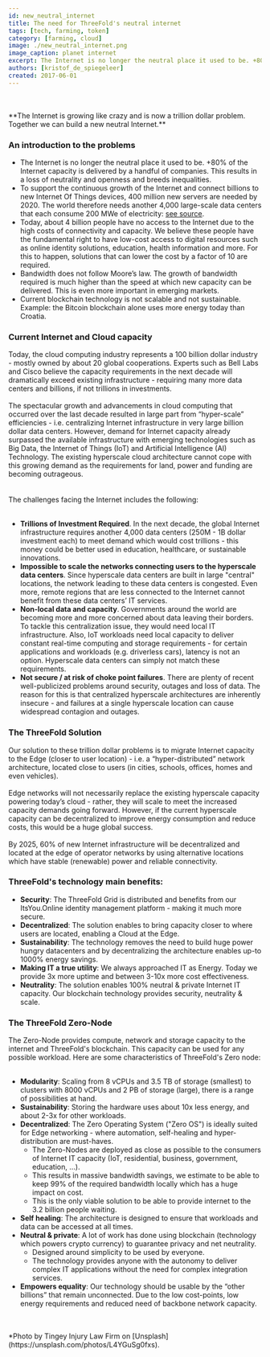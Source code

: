 ```yaml
---
id: new_neutral_internet
title: The need for ThreeFold's neutral internet
tags: [tech, farming, token]
category: [farming, cloud]
image: ./new_neutral_internet.png
image_caption: planet internet
excerpt: The Internet is no longer the neutral place it used to be. +80% of the Internet capacity is delivered by a handful of companies.
authors: [kristof_de_spiegeleer]
created: 2017-06-01
---
```

<br/>
<br/>
**The Internet is growing like crazy and is now a trillion dollar problem. Together we can build a new neutral Internet.**

### An introduction to the problems

- The Internet is no longer the neutral place it used to be. +80% of the Internet capacity is delivered by a handful of companies. This results in a loss of neutrality and openness and breeds inequalities.
- To support the continuous growth of the Internet and connect billions to new Internet Of Things devices, 400 million new servers are needed by 2020. The world therefore needs another 4,000 large-scale data centers that each consume 200 MWe of electricity: [see source](http://bit.ly/1UPUZYG).
- Today, about 4 billion people have no access to the Internet due to the high costs of connectivity and capacity. We believe these people have the fundamental right to have low-cost access to digital resources such as online identity solutions, education, health information and more. For this to happen, solutions that can lower the cost by a factor of 10 are required.
- Bandwidth does not follow Moore’s law. The growth of bandwidth required is much higher than the speed at which new capacity can be delivered. This is even more important in emerging markets.
- Current blockchain technology is not scalable and not sustainable. Example: the Bitcoin blockchain alone uses more energy today than Croatia.

### Current Internet and Cloud capacity

Today, the cloud computing industry represents a 100 billion dollar industry - mostly owned by about 20 global cooperations. Experts such as Bell Labs and Cisco believe the capacity requirements in the next decade will dramatically exceed existing infrastructure - requiring many more data centers and billions, if not trillions in investments.
<br/>
<br/>
The spectacular growth and advancements in cloud computing that occurred over the last decade resulted in large part from “hyper-scale” efficiencies - i.e. centralizing Internet infrastructure in very large billion dollar data centers.  However, demand for Internet capacity already surpassed the available infrastructure with emerging technologies such as Big Data, the Internet of Things (IoT) and Artificial Intelligence (AI) Technology. The existing hyperscale cloud architecture cannot cope with this growing demand as the requirements for land, power and funding are becoming outrageous.  
<br/>
<br/>
The challenges facing the Internet includes the following:
<br/>
<br/>
- **Trillions of Investment Required**. In the next decade, the global Internet infrastructure requires another 4,000 data centers (250M - 1B dollar investment each) to meet demand which would cost trillions - this money could be better used in education, healthcare, or sustainable innovations. 
- **Impossible to scale the networks connecting users to the hyperscale data centers**. Since hyperscale data centers are built in large "central" locations, the network leading to these data centers is congested. Even more, remote regions that are less connected to the Internet cannot benefit from these data centers’ IT services.
- **Non-local data and capacity**. Governments around the world are becoming more and more concerned about data leaving their borders. To tackle this centralization issue, they would need local IT infrastructure. Also, IoT workloads need local capacity to deliver constant real-time computing and storage requirements - for certain applications and workloads (e.g. driverless cars), latency is not an option. Hyperscale data centers can simply not match these requirements.
- **Not secure / at risk of choke point failures**. There are plenty of recent well-publicized problems around security, outages and loss of data. The reason for this is that centralized hyperscale architectures are inherently insecure - and failures at a single hyperscale location can cause widespread contagion and outages.

### The ThreeFold Solution

Our solution to these trillion dollar problems is to migrate Internet capacity to the Edge (closer to user location) - i.e. a “hyper-distributed” network architecture, located close to users (in cities, schools, offices, homes and even vehicles).
<br/>
<br/>
Edge networks will not necessarily replace the existing hyperscale capacity powering today’s cloud - rather, they will scale to meet the increased capacity demands going forward. However, if the current hyperscale capacity can be decentralized to improve energy consumption and reduce costs, this would be a huge global success.
<br/>
<br/>
By 2025, 60% of new Internet infrastructure will be decentralized and located at the edge of operator networks by using alternative locations which have stable (renewable) power and reliable connectivity.

### ThreeFold's technology main benefits:

- **Security**: The ThreeFold Grid is distributed and benefits from our ItsYou.Online identity management platform - making it much more secure.
- **Decentralized**: The solution enables to bring capacity closer to where users are located, enabling a Cloud at the Edge.
- **Sustainability**: The technology removes the need to build huge power hungry datacenters and by decentralizing the architecture enables up-to 1000% energy savings.
- **Making IT a true utility**:  We always approached IT as Energy. Today we provide 3x more uptime and between 3-10x more cost effectiveness.
- **Neutrality**: The solution enables 100% neutral & private Internet IT capacity. Our blockchain technology provides security, neutrality & scale.

### The ThreeFold Zero-Node

The Zero-Node provides compute, network and storage capacity to the internet and ThreeFold's blockchain. This capacity can be used for any possible workload. Here are some characteristics of ThreeFold's Zero node:
<br/>
<br/>
- **Modularity**: Scaling from 8 vCPUs and 3.5 TB of storage (smallest) to clusters with 8000 vCPUs and 2 PB of storage (large), there is a range of possibilities at hand.
- **Sustainability**: Storing the hardware uses about 10x less energy, and about 2-3x for other workloads.
- **Decentralized**: The Zero Operating System ("Zero OS") is ideally suited for Edge networking - where automation, self-healing and hyper-distribution are must-haves.  
    - The Zero-Nodes are deployed as close as possible to the consumers of Internet IT capacity (IoT, residential, business, government, education, …).
    - This results in massive bandwidth savings, we estimate to be able to keep 99% of the required bandwidth locally which has a huge impact on cost.
    - This is the only viable solution to be able to provide internet to the 3.2 billion people waiting.
- **Self healing**: The architecture is designed to ensure that workloads and data can be accessed at all times. 
- **Neutral & private**: A lot of work has done using blockchain (technology which powers crypto currency) to guarantee privacy and net neutrality.
    - Designed around simplicity to be used by everyone.
    - The technology provides anyone with the autonomy to deliver complex IT applications without the need for complex integration services.
- **Empowers equality**: Our technology should be usable by the “other billions” that remain unconnected. Due to the low cost-points, low energy requirements and reduced need of backbone network capacity.
<br/>
<br/>
*Photo by Tingey Injury Law Firm on [Unsplash](https://unsplash.com/photos/L4YGuSg0fxs).
